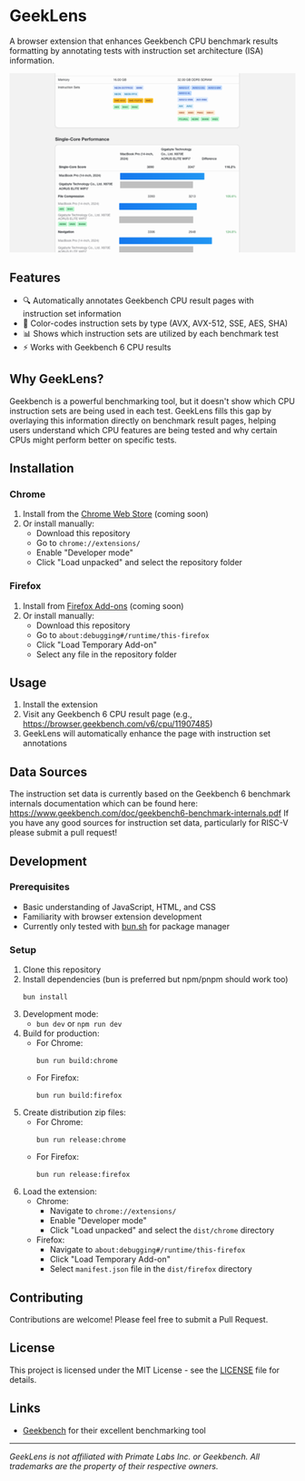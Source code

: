 # GeekLens

A browser extension that enhances Geekbench CPU benchmark results formatting by annotating tests with instruction set architecture (ISA) information.

![GeekLens Screenshot](screenshots/screenshot4.png)

## Features

- 🔍 Automatically annotates Geekbench CPU result pages with instruction set information
- 🎨 Color-codes instruction sets by type (AVX, AVX-512, SSE, AES, SHA)
- 📊 Shows which instruction sets are utilized by each benchmark test
- ⚡ Works with Geekbench 6 CPU results

## Why GeekLens?

Geekbench is a powerful benchmarking tool, but it doesn't show which CPU instruction sets are being used in each test. GeekLens fills this gap by overlaying this  information directly on benchmark result pages, helping users understand which CPU features are being tested and why certain CPUs might perform better on specific tests.

## Installation

### Chrome
1. Install from the [Chrome Web Store](#) (coming soon)
2. Or install manually:
   - Download this repository
   - Go to `chrome://extensions/`
   - Enable "Developer mode"
   - Click "Load unpacked" and select the repository folder

### Firefox
1. Install from [Firefox Add-ons](#) (coming soon)
2. Or install manually:
   - Download this repository
   - Go to `about:debugging#/runtime/this-firefox`
   - Click "Load Temporary Add-on"
   - Select any file in the repository folder

## Usage

1. Install the extension
2. Visit any Geekbench 6 CPU result page (e.g., https://browser.geekbench.com/v6/cpu/11907485)
3. GeekLens will automatically enhance the page with instruction set annotations

## Data Sources

The instruction set data is currently based on the Geekbench 6 benchmark internals documentation which can be found here: https://www.geekbench.com/doc/geekbench6-benchmark-internals.pdf
If you have any good sources for instruction set data, particularly for RISC-V please submit a pull request!

## Development

### Prerequisites
- Basic understanding of JavaScript, HTML, and CSS
- Familiarity with browser extension development
- Currently only tested with [bun.sh](https://bun.sh/package-manager) for package manager

### Setup
1. Clone this repository
2. Install dependencies (bun is preferred but npm/pnpm should work too)
   ```
   bun install
   ```
3. Development mode:
   - `bun dev` or `npm run dev`
4. Build for production:
   - For Chrome:
     ```
     bun run build:chrome
     ```
   - For Firefox:
     ```
     bun run build:firefox
     ```
5. Create distribution zip files:
   - For Chrome:
     ```
     bun run release:chrome
     ```
   - For Firefox:
     ```
     bun run release:firefox
     ```
6. Load the extension:
   - Chrome:
      - Navigate to `chrome://extensions/`
      - Enable "Developer mode"
      - Click "Load unpacked" and select the `dist/chrome` directory
   - Firefox:
      - Navigate to `about:debugging#/runtime/this-firefox`
      - Click "Load Temporary Add-on"
      - Select `manifest.json` file in the `dist/firefox` directory


## Contributing

Contributions are welcome! Please feel free to submit a Pull Request.

## License

This project is licensed under the MIT License - see the [LICENSE](LICENSE) file for details.

## Links

- [Geekbench](https://www.geekbench.com/) for their excellent benchmarking tool

---

*GeekLens is not affiliated with Primate Labs Inc. or Geekbench. All trademarks are the property of their respective owners.*
